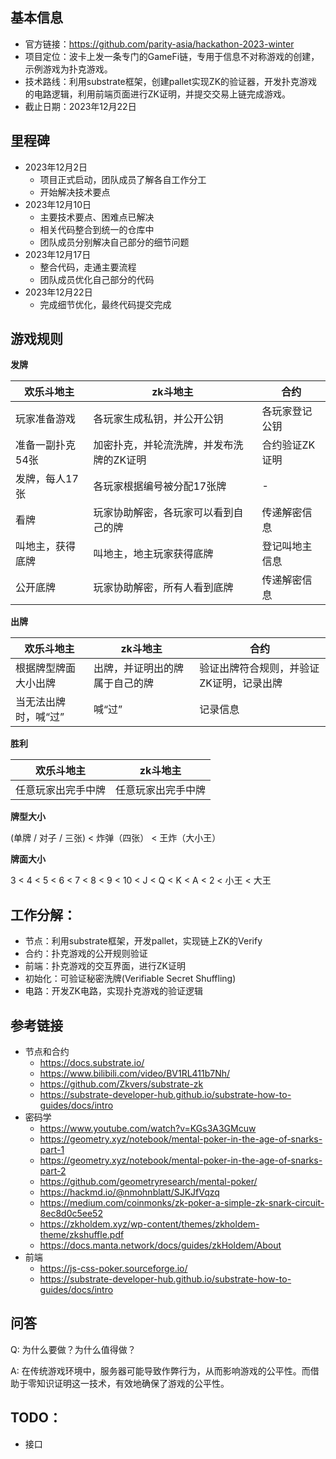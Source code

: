
## 基本信息

- 官方链接：https://github.com/parity-asia/hackathon-2023-winter
- 项目定位：波卡上发一条专门的GameFi链，专用于信息不对称游戏的创建，示例游戏为扑克游戏。
- 技术路线：利用substrate框架，创建pallet实现ZK的验证器，开发扑克游戏的电路逻辑，利用前端页面进行ZK证明，并提交交易上链完成游戏。
- 截止日期：2023年12月22日

## 里程碑

- 2023年12月2日
  - 项目正式启动，团队成员了解各自工作分工
  - 开始解决技术要点
- 2023年12月10日
  - 主要技术要点、困难点已解决
  - 相关代码整合到统一的仓库中
  - 团队成员分别解决自己部分的细节问题
- 2023年12月17日
  - 整合代码，走通主要流程
  - 团队成员优化自己部分的代码
- 2023年12月22日
  - 完成细节优化，最终代码提交完成

## 游戏规则

**发牌**

| 欢乐斗地主 | zk斗地主 | 合约 |
| -- | -- | -- |
| 玩家准备游戏 | 各玩家生成私钥，并公开公钥 | 各玩家登记公钥 |
| 准备一副扑克54张 | 加密扑克，并轮流洗牌，并发布洗牌的ZK证明 | 合约验证ZK证明 |
| 发牌，每人17张 | 各玩家根据编号被分配17张牌 | - |
| 看牌 | 玩家协助解密，各玩家可以看到自己的牌 | 传递解密信息 |
| 叫地主，获得底牌 | 叫地主，地主玩家获得底牌 | 登记叫地主信息 |
| 公开底牌 | 玩家协助解密，所有人看到底牌 | 传递解密信息 |

**出牌**

| 欢乐斗地主 | zk斗地主 | 合约 |
| -- | -- | -- |
| 根据牌型牌面大小出牌 | 出牌，并证明出的牌属于自己的牌 | 验证出牌符合规则，并验证ZK证明，记录出牌 |
| 当无法出牌时，喊“过” | 喊“过” | 记录信息 |

**胜利**

| 欢乐斗地主 | zk斗地主 |
| -- | -- |
| 任意玩家出完手中牌 | 任意玩家出完手中牌 |

**牌型大小**

(单牌 / 对子 / 三张) < 炸弹（四张） < 王炸（大小王）

**牌面大小**

3 < 4 < 5 < 6 < 7 < 8 < 9 < 10 < J < Q < K < A < 2 < 小王 < 大王


## 工作分解：

- 节点：利用substrate框架，开发pallet，实现链上ZK的Verify
- 合约：扑克游戏的公开规则验证
- 前端：扑克游戏的交互界面，进行ZK证明
- 初始化：可验证秘密洗牌(Verifiable Secret Shuffling)
- 电路：开发ZK电路，实现扑克游戏的验证逻辑


## 参考链接

- 节点和合约
    - https://docs.substrate.io/
    - https://www.bilibili.com/video/BV1RL411b7Nh/
    - https://github.com/Zkvers/substrate-zk
    - https://substrate-developer-hub.github.io/substrate-how-to-guides/docs/intro
- 密码学
    - https://www.youtube.com/watch?v=KGs3A3GMcuw
    - https://geometry.xyz/notebook/mental-poker-in-the-age-of-snarks-part-1
    - https://geometry.xyz/notebook/mental-poker-in-the-age-of-snarks-part-2
    - https://github.com/geometryresearch/mental-poker/
    - https://hackmd.io/@nmohnblatt/SJKJfVqzq
    - https://medium.com/coinmonks/zk-poker-a-simple-zk-snark-circuit-8ec8d0c5ee52
    - https://zkholdem.xyz/wp-content/themes/zkholdem-theme/zkshuffle.pdf
    - https://docs.manta.network/docs/guides/zkHoldem/About
- 前端
    - https://js-css-poker.sourceforge.io/
    - https://substrate-developer-hub.github.io/substrate-how-to-guides/docs/intro

## 问答

Q: 为什么要做？为什么值得做？

A: 在传统游戏环境中，服务器可能导致作弊行为，从而影响游戏的公平性。而借助于零知识证明这一技术，有效地确保了游戏的公平性。


## TODO：

- 接口
